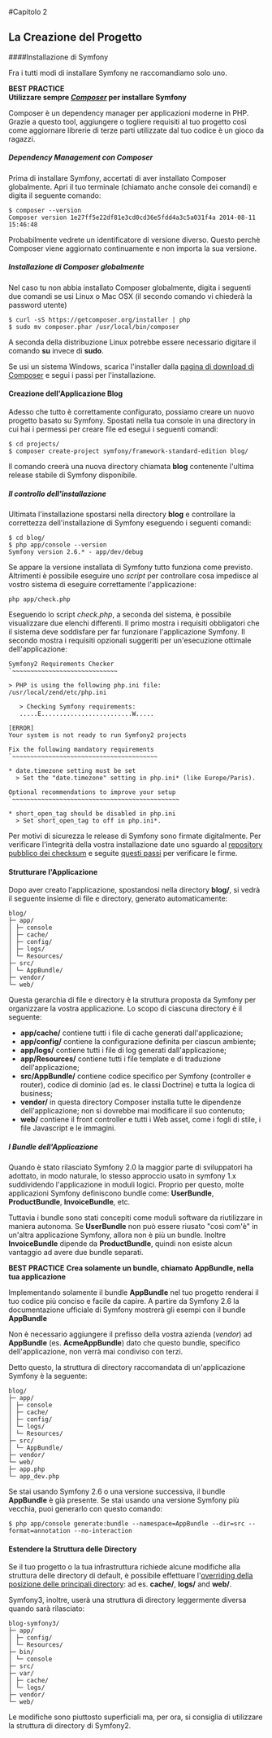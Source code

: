#Capitolo 2
## La Creazione del Progetto

####Installazione di Symfony

Fra i tutti modi di installare Symfony ne raccomandiamo solo uno.

**BEST PRACTICE**  
**Utilizzare sempre [*Composer*](https://getcomposer.org) per installare Symfony**

Composer è un dependency manager per applicazioni moderne in PHP. Grazie a questo tool, aggiungere o togliere requisiti al
tuo progetto così come aggiornare librerie di terze parti utilizzate dal tuo codice è un gioco da ragazzi.

##### Dependency Management con Composer
Prima di installare Symfony, accertati di aver installato Composer globalmente. Apri il tuo terminale
(chiamato anche console dei comandi) e digita il seguente comando:

```
$ composer --version
Composer version 1e27ff5e22df81e3cd0cd36e5fdd4a3c5a031f4a 2014-08-11 15:46:48
```
Probabilmente vedrete un identificatore di versione diverso. Questo perchè Composer viene aggiornato
continuamente e non importa la sua versione.

##### Installazione di Composer globalmente
Nel caso tu non abbia installato Composer globalmente, digita i seguenti due comandi se usi
Linux o Mac OSX (il secondo comando vi chiederà la password utente)

```
$ curl -sS https://getcomposer.org/installer | php
$ sudo mv composer.phar /usr/local/bin/composer
```

A seconda della distribuzione Linux potrebbe essere necessario digitare il comando **su** invece di **sudo**.

Se usi un sistema Windows, scarica l'installer dalla [pagina di download di Composer](https://getcomposer.org/download/) e segui i passi per l'installazione.

#### Creazione dell'Applicazione Blog
Adesso che tutto è correttamente configurato, possiamo creare un nuovo progetto basato su Symfony.
Spostati nella tua console in una directory in cui hai i permessi per creare file ed esegui i seguenti comandi:

```
$ cd projects/
$ composer create-project symfony/framework-standard-edition blog/
```

Il comando creerà una nuova directory chiamata **blog** contenente l'ultima release stabile di Symfony disponibile.

##### Il controllo dell'installazione
Ultimata l'installazione spostarsi nella directory **blog** e controllare la correttezza dell'installazione di Symfony eseguendo i seguenti comandi:

```
$ cd blog/
$ php app/console --version
Symfony version 2.6.* - app/dev/debug
```

Se appare la versione installata di Symfony tutto funziona come previsto. Altrimenti è possibile
eseguire uno *script* per controllare cosa impedisce al vostro sistema di eseguire correttamente l'applicazione:

```
php app/check.php
```

Eseguendo lo script *check.php*, a seconda del sistema, è possibile visualizzare due elenchi differenti.
Il primo mostra i requisiti obbligatori che il sistema deve soddisfare per far funzionare l'applicazione Symfony.
Il secondo mostra i requisiti opzionali suggeriti per un'esecuzione ottimale dell'applicazione:

```
Symfony2 Requirements Checker
`~~~~~~~~~~~~~~~~~~~~~~~~~~~~~

> PHP is using the following php.ini file:
/usr/local/zend/etc/php.ini

   > Checking Symfony requirements:
   .....E.........................W.....

[ERROR]
Your system is not ready to run Symfony2 projects

Fix the following mandatory requirements
`~~~~~~~~~~~~~~~~~~~~~~~~~~~~~~~~~~~~~~~~

* date.timezone setting must be set
  > Set the "date.timezone" setting in php.ini* (like Europe/Paris).

Optional recommendations to improve your setup
`~~~~~~~~~~~~~~~~~~~~~~~~~~~~~~~~~~~~~~~~~~~~~~

* short_open_tag should be disabled in php.ini
  > Set short_open_tag to off in php.ini*.
```

Per motivi di sicurezza le release di Symfony sono firmate digitalmente. Per verificare l'integrità della vostra installazione
date uno sguardo al [repository pubblico dei checksum](https://github.com/sensiolabs/checksums) e seguite
[questi passi](http://fabien.potencier.org/article/73/signing-project-releases) per verificare le firme.

#### Strutturare l'Applicazione
Dopo aver creato l'applicazione, spostandosi nella directory **blog/**, si vedrà il seguente insieme di file e directory, generato automaticamente:

```
blog/
├─ app/
│ ├─ console
│ ├─ cache/
│ ├─ config/
│ ├─ logs/
│ └─ Resources/
├─ src/
│ └─ AppBundle/
├─ vendor/
└─ web/
```

Questa gerarchia di file e directory è la struttura proposta da Symfony per organizzare la vostra applicazione.
Lo scopo di ciascuna directory è il seguente:

* **app/cache/** contiene tutti i file di cache generati dall'applicazione;
* **app/config/** contiene la configurazione definita per ciascun ambiente;
* **app/logs/** contiene tutti i file di log generati dall'applicazione;
* **app/Resources/** contiene tutti i file template e di traduzione dell'applicazione;
* **src/AppBundle/** contiene codice specifico per Symfony (controller e router), codice di dominio (ad es. le classi Doctrine)
e tutta la logica di business;
* **vendor/** in questa directory Composer installa tutte le dipendenze dell'applicazione; non si dovrebbe mai modificare il suo contenuto;
* **web/** contiene il front controller e tutti i Web asset, come i fogli di stile, i file Javascript e le immagini.


##### I Bundle dell'Applicazione
Quando è stato rilasciato Symfony 2.0 la maggior parte di sviluppatori ha adottato, in modo naturale, lo stesso approccio usato
in symfony 1.x suddividendo l'applicazione in moduli logici. Proprio per questo, molte applicazioni Symfony
definiscono bundle come:  **UserBundle**, **ProductBundle**, **InvoiceBundle**, etc.

Tuttavia i bundle sono stati concepiti come moduli software da riutilizzare in maniera autonoma.
Se **UserBundle** non può essere riusato "così com'è" in un'altra applicazione Symfony, allora non
è più un bundle. Inoltre **InvoiceBundle** dipende da **ProductBundle**, quindi non esiste alcun vantaggio
 ad avere due bundle separati.

**BEST PRACTICE**
**Crea solamente un bundle, chiamato AppBundle, nella tua applicazione**

Implementando solamente il bundle **AppBundle** nel tuo progetto renderai il tuo codice più conciso e facile
da capire. A partire da Symfony 2.6 la documentazione ufficiale di Symfony mostrerà gli esempi
 con il bundle **AppBundle**

Non è necessario aggiungere il prefisso della vostra azienda (*vendor*) ad **AppBundle** (es. **AcmeAppBundle**) dato
che questo bundle, specifico dell'applicazione, non verrà mai condiviso con terzi.

Detto questo, la struttura di directory raccomandata di un'applicazione Symfony è la seguente:

```
blog/
├─ app/
│ ├─ console
│ ├─ cache/
│ ├─ config/
│ └─ logs/
│ └─ Resources/
├─ src/
│ └─ AppBundle/
├─ vendor/
└─ web/
├─ app.php
└─ app_dev.php
```

Se stai usando Symfony 2.6 o una versione successiva, il bundle **AppBundle** è già presente.
Se stai usando una versione Symfony più vecchia, puoi generarlo con questo comando:

```
$ php app/console generate:bundle --namespace=AppBundle --dir=src --format=annotation --no-interaction
```

#### Estendere la Struttura delle Directory
Se il tuo progetto o la tua infrastruttura richiede alcune modifiche alla struttura delle directory di default,
è possibile effettuare l'[overriding della posizione delle principali directory](http://symfony.com/doc/current/cookbook/configuration/override_dir_structure.html): ad es.
**cache/**, **logs/** and **web/**.

Symfony3, inoltre, userà una struttura di directory leggermente diversa quando sarà rilasciato:

```
blog-symfony3/
├─ app/
│ ├─ config/
│ └─ Resources/
├─ bin/
│ └─ console
├─ src/
├─ var/
│ ├─ cache/
│ └─ logs/
├─ vendor/
└─ web/
```

Le modifiche sono piuttosto superficiali ma, per ora, si consiglia di utilizzare la struttura di directory di Symfony2.
